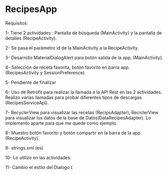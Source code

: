 # RecipesApp
Requisitos:

1- Tiene 2 actividades : Pantalla de búsqueda (MainActivity) y la pantalla de detalles (RecipeActivity).

2- Se pasa el parámetro id de la MainActivity a la RecipeActivity.

3- Desarrollo  MaterialDialogAlert para botón salida de la app. (MainActivity).

4- Selección de receta favorita, botón favorito en barra app. (RecipesActivity y SessionPreference).

5- Pendiente de finalizar

6- Uso de Retrofit para realizar la llamada a la API Rest en las 2 actividades. Realizo varias llamadas para probar diferentes tipos de descargas (RecipesServiceApi).

7- RecyclerView para visualizar las recetas (RecipsAdapter), 
   ReciclerView para visualizar los datos de la base de Datos(DataRecipesAdapter). Lo implemento aparte para que me quede como ejemplo.

8- Muestro botón favorito y botón compartir en la barra de la app (RecipeActivity).

9- strings.xml (es)

10- Lo utilizo en las actividades.

11- Cambio el estilo del Dialogo  ( <style name="AlertDialogTheme">)